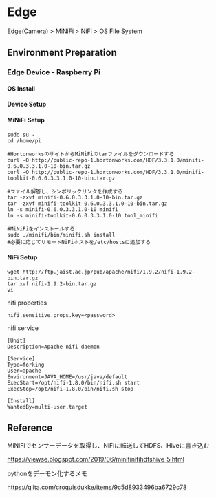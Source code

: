 # Edge

Edge(Camera) > MiNiFi > NiFi > OS File System

## Environment Preparation

### Edge Device - Raspberry Pi

#### OS Install

#### Device Setup

#### MiNiFi Setup

```
sudo su -
cd /home/pi

#HortonworksのサイトからMiNiFiのtarファイルをダウンロードする
curl -O http://public-repo-1.hortonworks.com/HDF/3.3.1.0/minifi-0.6.0.3.3.1.0-10-bin.tar.gz
curl -O http://public-repo-1.hortonworks.com/HDF/3.3.1.0/minifi-toolkit-0.6.0.3.3.1.0-10-bin.tar.gz

#ファイル解答し、シンボリックリンクを作成する
tar -zxvf minifi-0.6.0.3.3.1.0-10-bin.tar.gz
tar -zxvf minifi-toolkit-0.6.0.3.3.1.0-10-bin.tar.gz
ln -s minifi-0.6.0.3.3.1.0-10 minifi
ln -s minifi-toolkit-0.6.0.3.3.1.0-10 tool_minifi

#MiNiFiをインストールする
sudo ./minifi/bin/minifi.sh install
#必要に応じてリモートNiFiホストを/etc/hostsに追加する
```

#### NiFi Setup

```
wget http://ftp.jaist.ac.jp/pub/apache/nifi/1.9.2/nifi-1.9.2-bin.tar.gz
tar xvf nifi-1.9.2-bin.tar.gz
vi 
```

nifi.properties
```
nifi.sensitive.props.key=<password>
```

nifi.service
```
[Unit]
Description=Apache nifi daemon

[Service]
Type=forking
User=apache
Environment=JAVA_HOME=/usr/java/default
ExecStart=/opt/nifi-1.8.0/bin/nifi.sh start
ExecStop=/opt/nifi-1.8.0/bin/nifi.sh stop

[Install]
WantedBy=multi-user.target
```

## Reference

MiNiFiでセンサーデータを取得し、NiFiに転送してHDFS、Hiveに書き込む

https://viewse.blogspot.com/2019/06/minifinifihdfshive_5.html


pythonをデーモン化するメモ

https://qiita.com/croquisdukke/items/9c5d8933496ba6729c78
